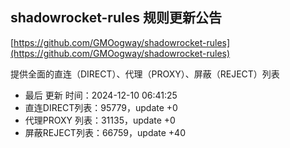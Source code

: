 ## shadowrocket-rules 规则更新公告

[https://github.com/GMOogway/shadowrocket-rules](https://github.com/GMOogway/shadowrocket-rules)

提供全面的直连（DIRECT）、代理（PROXY）、屏蔽（REJECT）列表
- 最后 更新 时间：2024-12-10 06:41:25
- 直连DIRECT列表：95779，update +0
- 代理PROXY 列表：31135，update +0
- 屏蔽REJECT列表：66759，update +40